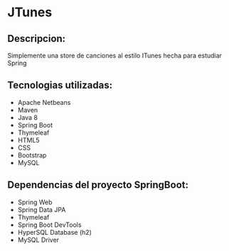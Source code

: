 # JTunes
## Descripcion:
Simplemente una store de canciones al estilo ITunes hecha para estudiar Spring
## Tecnologias utilizadas:
* Apache Netbeans
* Maven
* Java 8
* Spring Boot 
* Thymeleaf
* HTML5
* CSS
* Bootstrap
* MySQL
## Dependencias del proyecto SpringBoot:
* Spring Web
* Spring Data JPA 
* Thymeleaf
* Spring Boot DevTools
* HyperSQL Database (h2)
* MySQL Driver
